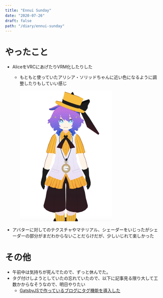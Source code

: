 ```yaml
---
title: "Ennui Sunday"
date: "2020-07-26"
draft: false
path: "/diary/ennui-sunday"
---
```


# やったこと

+ AliceをVRCにあげたりVRM化したりした
  + もともと使っていたアリシア・ソリッドちゃんに近い色になるように調整したりもしていい感じ
  
    <img src="https://github.com/hrntsm/hrntsm.github.io/blob/source/src/data/200726_AvatarImage/image.png" width="300">

+ アバターに対してのテクスチャやマテリアル、シェーダーをいじったがシェーダーの部分がまだわからないことだらけだが、少しいじれて楽しかった  
  
# その他

+ 午前中は気持ちが死んでたので、ずっと休んでた。
+ タグ付けしようとしていたの忘れていたので、以下に記事見る限り大して工数かからなそうなので、明日やりたい
  + [GatsbyJSで作っているブログにタグ機能を導入した](https://kikunantoka.com/2019/12/01--install-tags/)
